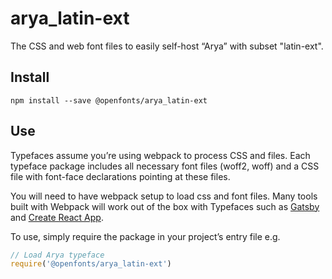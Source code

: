 
# arya_latin-ext

The CSS and web font files to easily self-host “Arya” with subset "latin-ext".

## Install

`npm install --save @openfonts/arya_latin-ext`

## Use

Typefaces assume you’re using webpack to process CSS and files. Each typeface
package includes all necessary font files (woff2, woff) and a CSS file with
font-face declarations pointing at these files.

You will need to have webpack setup to load css and font files. Many tools built
with Webpack will work out of the box with Typefaces such as [Gatsby](https://github.com/gatsbyjs/gatsby)
and [Create React App](https://github.com/facebookincubator/create-react-app).

To use, simply require the package in your project’s entry file e.g.

```javascript
// Load Arya typeface
require('@openfonts/arya_latin-ext')
```
